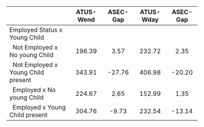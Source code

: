 
|                      |    ATUS-Wend |     ASEC-Gap |    ATUS-Wday |     ASEC-Gap |
| -------------------- | :----------: | :----------: | :----------: | :----------: |
| Employed Status x Young Child |              |              |              |              |
| &nbsp;&nbsp;Not Employed x No young Child |       196.39 |         3.57 |       232.72 |         2.35 |
| &nbsp;&nbsp;Not Employed x Young Child present |       343.91 |       -27.76 |       406.98 |       -20.20 |
| &nbsp;&nbsp;Employed x No young Child |       224.67 |         2.65 |       152.99 |         1.35 |
| &nbsp;&nbsp;Employed x Young Child present |       304.76 |        -9.73 |       232.54 |       -13.14 |

